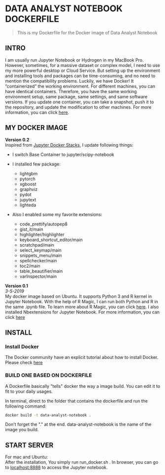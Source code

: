 # DATA ANALYST NOTEBOOK DOCKERFILE
>This is my Dockerfile for the Docker image of Data Analyst Notebook

## INTRO
I am usually run Jupyter Notebook or Hydrogen in my MacBook Pro. However, sometimes, for a massive dataset or complex model, I need to use my more powerful desktop or Cloud Service. But setting up the environment and installing tools and packages can be time-consuming, and no need to mention the compatibility problems. Luckily, we have Docker! It “containerized” the working environment. For different machines, you can have identical containers. Therefore, you have the same working environment setup, same package, same settings, and same software versions. If you update one container, you can take a snapshot, push it to the repository, and update the modification to other machines. For more information, you can click [here](https://www.docker.com/why-docker).


## MY DOCKER IMAGE

**Version 0.2**  
Inspired from [Jupyter Docker Stacks](https://github.com/jupyter/docker-stacks), I update following things:

- I switch Base Container to jupyter/scipy-notebook
- I installed few package:
  - lightgbm
  - pytorch
  - xgboost
  - graphviz
  - pydot
  - jupytext
  - lighteda

- Also I enabled some my favorite extensions:
  - code_prettify/autopep8
  - gist_it/main
  - highlighter/highlighter
  - keyboard_shortcut_editor/main
  - scratchpad/main
  - select_keymap/main
  - snippets_menu/main
  - spellchecker/main
  - toc2/main
  - table_beautifier/main
  - varInspector/main


**Version 0.1**    
*3-5-2019*  
My docker image based on Ubuntu. It supports Python 3 and R kernel in Jupyter Notebook. With the help of R Magic,  I can run both Python and R in the same .ipynb file.  To learn more about R Magic, you can click [here](https://www.datacamp.com/community/blog/jupyter-notebook-r?utm_source=adwords_ppc&utm_campaignid=1565261270&utm_adgroupid=67750485268&utm_device=c&utm_keyword=&utm_matchtype=b&utm_network=g&utm_adpostion=1t1&utm_creative=295208661496&utm_targetid=dsa-473406574235&utm_loc_interest_ms=&utm_loc_physical_ms=9033309&gclid=EAIaIQobChMIt5Xy39jq4AIVbiCtBh3FdQ4IEAAYASAAEgLEZ_D_BwE).
I also installed Nbextensions for Jupyter Notebook.  For more information, you can click [here](https://github.com/ipython-contrib/jupyter_contrib_nbextensions)


## INSTALL

### Install Docker
The Docker community have an explicit tutorial about how to install Docker. Please check [here](https://www.docker.com/community-edition#/download)



### BUILD ONE BASED ON DOCKERFILE
A Dockerfile basically "tells" docker the way a image build. You can edit it to fit to your daily usages.

In terminal, direct to the folder that contains the dockerfile and run the following command:
```bash
docker build -t data-analyst-notebook .
```
Don't forget the "." at the end. data-analyst-notebook is the name of the image you build.

## START SERVER
For mac and Ubuntu:  
After the installation, You simply run run_docker.sh . In browser, you can go to [localhost:8888](http://localhost:8888) to access the Jupyter notebook.
